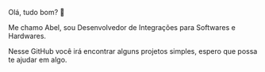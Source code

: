 Olá, tudo bom? 👋

Me chamo Abel, sou Desenvolvedor de Integrações para Softwares e Hardwares.

Nesse GitHub você irá encontrar alguns projetos simples, espero que possa te ajudar em algo.






